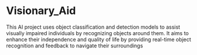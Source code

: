 # Visionary_Aid
This AI project uses object classification and detection models to assist visually impaired individuals by recognizing objects around them. It aims to enhance their independence and quality of life by providing real-time object recognition and feedback to navigate their surroundings
